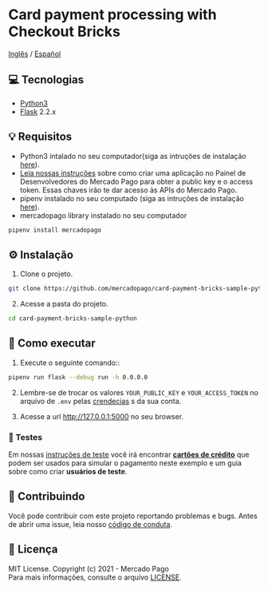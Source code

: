 # Card payment processing with Checkout Bricks

[Inglês](README.md) / [Español](README.es.md)

## :computer: Tecnologias

- [Python3](https://www.python.org/downloads/)
- [Flask](https://flask.palletsprojects.com/en/2.2.x/) 2.2.x

## 💡 Requisitos

- Python3 intalado no seu computador(siga as intruções de instalação [here](https://www.python.org/downloads/)).
- [Leia nossas instruções](https://www.mercadopago.com/developers/pt/docs/getting-started) sobre como criar uma aplicação no Painel de Desenvolvedores do Mercado Pago para obter a public key e o access token. Essas chaves irão te dar acesso às APIs do Mercado Pago.
- pipenv instalado no seu computado (siga as intruções de instalação [here](https://pipenv.pypa.io/en/latest/)).
- mercadopago library instalado no seu computador

```bash
pipenv install mercadopago
```

## :gear: Instalação

1. Clone o projeto.

```bash
git clone https://github.com/mercadopago/card-payment-bricks-sample-python.git
```

2. Acesse a pasta do projeto.

```bash
cd card-payment-bricks-sample-python
```

## 🌟 Como executar

1. Execute o seguinte comando::

```bash
pipenv run flask --debug run -h 0.0.0.0
```

2. Lembre-se de trocar os valores `YOUR_PUBLIC_KEY` e `YOUR_ACCESS_TOKEN` no arquivo de `.env` pelas [crendecias](https://www.mercadopago.com/developers/panel) s da sua conta.

3. Acesse a url http://127.0.0.1:5000 no seu browser.

### :test_tube: Testes

Em nossas [instruções de teste](https://www.mercadopago.com/developers/pt/docs/checkout-bricks/integration/integration-test) você irá encontrar **[cartões de crédito](https://www.mercadopago.com/developers/pt/docs/checkout-bricks/additional-content/test-cards)** que podem ser usados para simular o pagamento neste exemplo e um guia sobre como criar **usuários de teste**.

## :handshake: Contribuindo

Você pode contribuir com este projeto reportando problemas e bugs. Antes de abrir uma issue, leia nosso [código de conduta](CODE_OF_CONDUCT.md).

## :bookmark: Licença

MIT License. Copyright (c) 2021 - Mercado Pago <br/>
Para mais informações, consulte o arquivo [LICENSE](LICENSE).
